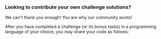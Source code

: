 ### Looking to contribute your own challenge solutions?

We can't thank you enough! You are why our community exists!

After you have completed a challenge (or its bonus tasks) in a programming language of your choice, you may share your code as follows:

